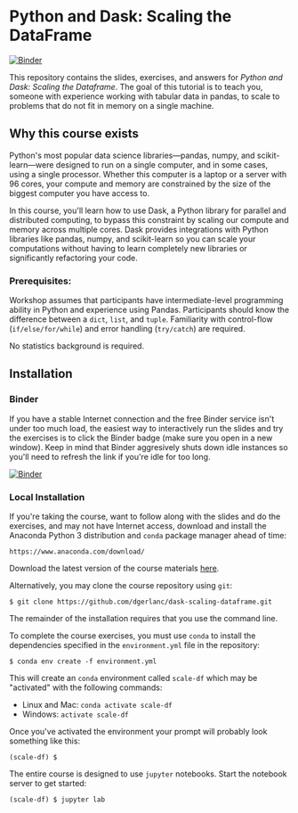 # Python and Dask: Scaling the DataFrame

[![Binder](https://mybinder.org/badge_logo.svg)](https://mybinder.org/v2/gh/dgerlanc/dask-scaling-dataframe/master?urlpath=lab)

This repository contains the slides, exercises, and answers for *Python and Dask: Scaling the Dataframe*. The goal of this tutorial is to teach you, someone with experience working with tabular data in pandas, to scale to problems that do not fit in memory on a single machine.

## Why this course exists

Python's most popular data science libraries—pandas, numpy, and
scikit-learn—were designed to run on a single computer, and in some cases, using
a single processor. Whether this computer is a laptop or a server with 96 cores,
your compute and memory are constrained by the size of the biggest computer you
have access to.

In this course, you'll learn how to use Dask, a Python library for parallel and
distributed computing, to bypass this constraint by scaling our compute and
memory across multiple cores. Dask provides integrations with Python libraries
like pandas, numpy, and scikit-learn so you can scale your computations without
having to learn completely new libraries or significantly refactoring your code.

### Prerequisites:

Workshop assumes that participants have intermediate-level programming ability
in Python and experience using Pandas. Participants should know the difference
between a `dict`, `list`, and `tuple`. Familiarity with control-flow
(`if/else/for/while`) and error handling (`try/catch`) are required.

No statistics background is required.

## Installation

### Binder

If you have a stable Internet connection and the free Binder service isn't under too much load, the easiest way to interactively run the slides and try the exercises is to click the
Binder badge (make sure you open in a new window). Keep in mind that Binder aggresively shuts down idle instances so you'll need to refresh the link if you're idle for too long.

[![Binder](https://mybinder.org/badge_logo.svg)](https://mybinder.org/v2/gh/dgerlanc/dask-scaling-dataframe/master?urlpath=lab)

### Local Installation

If you're taking the course, want to follow along with the slides and do the
exercises, and may not have Internet access, download and
install the Anaconda Python 3 distribution and `conda` package manager
ahead of time:

```
https://www.anaconda.com/download/
```

Download the latest version of the course materials
[here](https://github.com/dgerlanc/dask-scaling-dataframe/archive/master.zip).

Alternatively, you may clone the course repository using `git`:

```
$ git clone https://github.com/dgerlanc/dask-scaling-dataframe.git
```

The remainder of the installation requires that you use the command line.

To complete the course exercises, you must use `conda` to install the
dependencies specified in the `environment.yml` file in the repository:

```
$ conda env create -f environment.yml
```

This will create an `conda` environment called `scale-df` which may be
"activated" with the following commands:

* Linux and Mac: `conda activate scale-df`
* Windows: `activate scale-df`

Once you've activated the environment your prompt will probably
look something like this:

```
(scale-df) $
```

The entire course is designed to use `jupyter` notebooks. Start the
notebook server to get started:

```
(scale-df) $ jupyter lab
```
